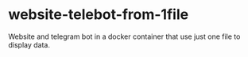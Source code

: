# website-telebot-from-1file
Website and telegram bot in a docker container that use just one file to display data.
